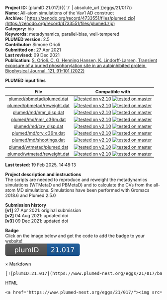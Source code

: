 **Project ID:** [plumID:21.017]({{ '/' | absolute_url }}eggs/21/017/)  
**Name:**  All-atom simulations of the Vav1 AD construct  
**Archive:** [ https://zenodo.org/record/4733551/files/plumed.zip](https://zenodo.org/record/4733551/files/plumed.zip)  
**Category:**  bio  
**Keywords:**  metadynamics, parallel-bias, well-tempered  
**PLUMED version:**  2.5  
**Contributor:**  Simone Orioli  
**Submitted on:** 27 Apr 2021  
**Last revised:** 09 Dec 2021  
**Publication:** [S. Orioli, C. G. Henning Hansen, K. Lindorff-Larsen, Transient exposure of a buried phosphorylation site in an autoinhibited protein. Biophysical Journal. 121, 91–101 (2022)](http://dx.doi.org/10.1016/j.bpj.2021.11.2890)  
  
**PLUMED input files**  
  
| File     | Compatible with |  
|:--------:|:--------:|  
| [plumed/pbmetad/plumed.dat](./data/plumed/pbmetad/plumed.dat.md) |  [![tested on v2.10](https://img.shields.io/badge/v2.10-passing-green.svg)](data/plumed/pbmetad/plumed.dat.plumed.stderr) [![tested on master](https://img.shields.io/badge/master-passing-green.svg)](data/plumed/pbmetad/plumed.dat.plumed_master.stderr) |  
| [plumed/pbmetad/reweight.dat](./data/plumed/pbmetad/reweight.dat.md) |  [![tested on v2.10](https://img.shields.io/badge/v2.10-passing-green.svg)](data/plumed/pbmetad/reweight.dat.plumed.stderr) [![tested on master](https://img.shields.io/badge/master-passing-green.svg)](data/plumed/pbmetad/reweight.dat.plumed_master.stderr) |  
| [plumed/md/nmr_disp.dat](./data/plumed/md/nmr_disp.dat.md) |  [![tested on v2.10](https://img.shields.io/badge/v2.10-passing-green.svg)](data/plumed/md/nmr_disp.dat.plumed.stderr) [![tested on master](https://img.shields.io/badge/master-passing-green.svg)](data/plumed/md/nmr_disp.dat.plumed_master.stderr) |  
| [plumed/md/nmr_c36m.dat](./data/plumed/md/nmr_c36m.dat.md) |  [![tested on v2.10](https://img.shields.io/badge/v2.10-passing-green.svg)](data/plumed/md/nmr_c36m.dat.plumed.stderr) [![tested on master](https://img.shields.io/badge/master-passing-green.svg)](data/plumed/md/nmr_c36m.dat.plumed_master.stderr) |  
| [plumed/md/cry_disp.dat](./data/plumed/md/cry_disp.dat.md) |  [![tested on v2.10](https://img.shields.io/badge/v2.10-passing-green.svg)](data/plumed/md/cry_disp.dat.plumed.stderr) [![tested on master](https://img.shields.io/badge/master-passing-green.svg)](data/plumed/md/cry_disp.dat.plumed_master.stderr) |  
| [plumed/md/cry_c36m.dat](./data/plumed/md/cry_c36m.dat.md) |  [![tested on v2.10](https://img.shields.io/badge/v2.10-passing-green.svg)](data/plumed/md/cry_c36m.dat.plumed.stderr) [![tested on master](https://img.shields.io/badge/master-passing-green.svg)](data/plumed/md/cry_c36m.dat.plumed_master.stderr) |  
| [plumed/md/shootings.dat](./data/plumed/md/shootings.dat.md) |  [![tested on v2.10](https://img.shields.io/badge/v2.10-passing-green.svg)](data/plumed/md/shootings.dat.plumed.stderr) [![tested on master](https://img.shields.io/badge/master-passing-green.svg)](data/plumed/md/shootings.dat.plumed_master.stderr) |  
| [plumed/wtmetad/plumed.dat](./data/plumed/wtmetad/plumed.dat.md) |  [![tested on v2.10](https://img.shields.io/badge/v2.10-passing-green.svg)](data/plumed/wtmetad/plumed.dat.plumed.stderr) [![tested on master](https://img.shields.io/badge/master-passing-green.svg)](data/plumed/wtmetad/plumed.dat.plumed_master.stderr) |  
| [plumed/wtmetad/reweight.dat](./data/plumed/wtmetad/reweight.dat.md) |  [![tested on v2.10](https://img.shields.io/badge/v2.10-passing-green.svg)](data/plumed/wtmetad/reweight.dat.plumed.stderr) [![tested on master](https://img.shields.io/badge/master-passing-green.svg)](data/plumed/wtmetad/reweight.dat.plumed_master.stderr) |  
  
**Last tested:**  19 Feb 2025, 14:48:13
  
**Project description and instructions**  
The scripts are needed to reproduce and reweight the metadynamics simulations (WTMetaD and PBMetaD) and to calculate the CVs from the all-atom MD simulations. Simulations have been performed with Gromacs 2018.6 and Plumed 2.5.0

  
**Submission history**  
**[v1]** 27 Apr 2021: original submission  
**[v2]** 04 Aug 2021: updated doi  
**[v3]** 09 Dec 2021: updated doi  
  
**Badge**  
Click on the image below and get the code to add the badge to your website!  
<img src="./badge.svg" alt="plumeDnest:21.017" id="myBtn" class="badge">
<div id="myModal" class="modal">
  <div class="modal-content">
    <span class="close">&times;</span>
    Markdown<pre>[![plumID:21.017](https://www.plumed-nest.org/eggs/21/017/badge.svg)](https://www.plumed-nest.org/eggs/21/017/)</pre>
    HTML<pre>&lt;a href="https://www.plumed-nest.org/eggs/21/017/"&gt;&lt;img src="https://www.plumed-nest.org/eggs/21/017/badge.svg" alt="plumID:21.017"&gt;&lt;/a&gt;</pre>
  </div>
</div>

